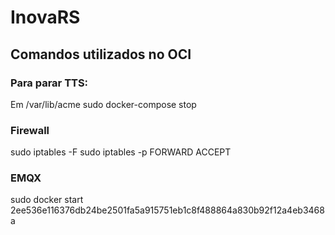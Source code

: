 # InovaRS

## Comandos utilizados no OCI
### Para parar TTS:
Em /var/lib/acme
sudo docker-compose stop

### Firewall
sudo iptables -F
sudo iptables -p FORWARD ACCEPT

### EMQX
sudo docker start 2ee536e116376db24be2501fa5a915751eb1c8f488864a830b92f12a4eb3468a

